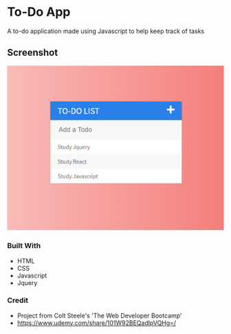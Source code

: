 # To-Do App

A to-do application made using Javascript to help keep track of tasks

## Screenshot

![photo-of-game](https://github.com/codewithsrobins1/To-Do-App/blob/master/readmeImg.PNG?raw=true)

### Built With

* HTML
* CSS
* Javascript
* Jquery

### Credit

* Project from Colt Steele's 'The Web Developer Bootcamp' 
* https://www.udemy.com/share/101W92BEQadlpVQHg=/
